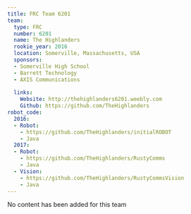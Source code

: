 ```yaml
---
title: FRC Team 6201
team:
  type: FRC
  number: 6201
  name: The Highlanders
  rookie_year: 2016
  location: Somerville, Massachusetts, USA
  sponsors:
  - Somerville High School
  - Barrett Technology
  - AXIS Communications
  
  links:
    Website: http://thehighlanders6201.weebly.com
    Github: https://github.com/TheHighlanders
robot_code:
  2016:
  - Robot:
    - https://github.com/TheHighlanders/initialROBOT
    - Java
  2017:
  - Robot:
    - https://github.com/TheHighlanders/RustyComms
    - Java
  - Vision:
    - https://github.com/TheHighlanders/RustyCommsVision
    - Java
---
```


No content has been added for this team

